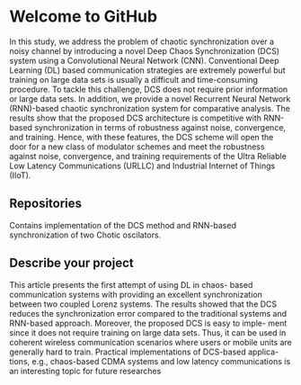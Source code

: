 # Welcome to GitHub

In this study, we address the problem of chaotic synchronization over a noisy channel by
introducing a novel Deep Chaos Synchronization (DCS) system using a Convolutional Neural Network
(CNN). Conventional Deep Learning (DL) based communication strategies are extremely powerful but
training on large data sets is usually a difficult and time-consuming procedure. To tackle this challenge,
DCS does not require prior information or large data sets. In addition, we provide a novel Recurrent
Neural Network (RNN)-based chaotic synchronization system for comparative analysis. The results show
that the proposed DCS architecture is competitive with RNN-based synchronization in terms of robustness
against noise, convergence, and training. Hence, with these features, the DCS scheme will open the door
for a new class of modulator schemes and meet the robustness against noise, convergence, and training
requirements of the Ultra Reliable Low Latency Communications (URLLC) and Industrial Internet of
Things (IIoT).

## Repositories

Contains implementation of the DCS method and RNN-based synchronization of two Chotic oscilators.

## Describe your project

This article presents the first attempt of using DL in chaos-
based communication systems with providing an excellent
synchronization between two coupled Lorenz systems. The
results showed that the DCS reduces the synchronization
error compared to the traditional systems and RNN-based
approach. Moreover, the proposed DCS is easy to imple-
ment since it does not require training on large data sets.
Thus, it can be used in coherent wireless communication
scenarios where users or mobile units are generally hard
to train. Practical implementations of DCS-based applica-
tions, e.g., chaos-based CDMA systems and low latency
communications is an interesting topic for future researches



